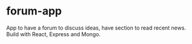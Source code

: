 # forum-app
App to have a forum to discuss ideas, have section to read recent news. Build with React, Express and Mongo.
